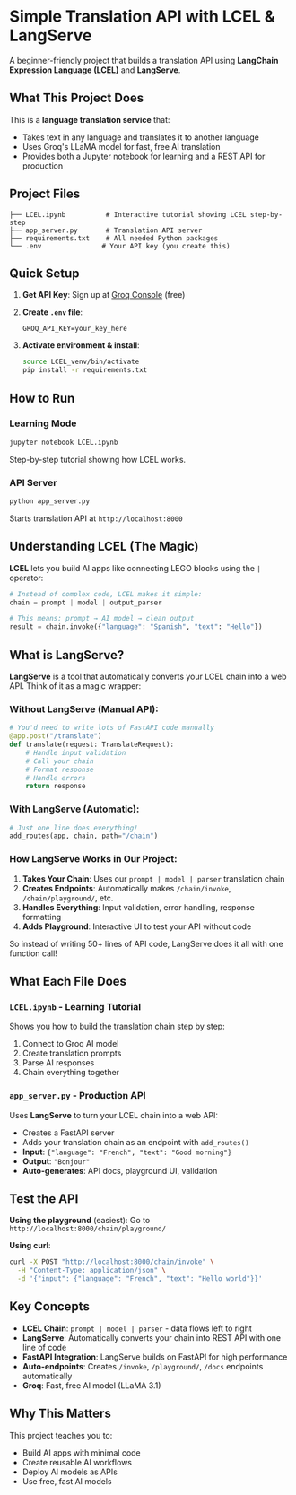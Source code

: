 # Simple Translation API with LCEL & LangServe

A beginner-friendly project that builds a translation API using **LangChain Expression Language (LCEL)** and **LangServe**.

## What This Project Does

This is a **language translation service** that:
- Takes text in any language and translates it to another language
- Uses Groq's LLaMA model for fast, free AI translation
- Provides both a Jupyter notebook for learning and a REST API for production

## Project Files

```
├── LCEL.ipynb          # Interactive tutorial showing LCEL step-by-step
├── app_server.py       # Translation API server  
├── requirements.txt    # All needed Python packages
└── .env               # Your API key (you create this)
```

## Quick Setup

1. **Get API Key**: Sign up at [Groq Console](https://console.groq.com/) (free)

2. **Create `.env` file**:
   ```
   GROQ_API_KEY=your_key_here
   ```

3. **Activate environment & install**:
   ```bash
   source LCEL_venv/bin/activate
   pip install -r requirements.txt
   ```

## How to Run

###  Learning Mode 
```bash
jupyter notebook LCEL.ipynb
```
Step-by-step tutorial showing how LCEL works.

### API Server
```bash
python app_server.py
```
Starts translation API at `http://localhost:8000`

## Understanding LCEL (The Magic)

**LCEL** lets you build AI apps like connecting LEGO blocks using the `|` operator:

```python
# Instead of complex code, LCEL makes it simple:
chain = prompt | model | output_parser

# This means: prompt → AI model → clean output
result = chain.invoke({"language": "Spanish", "text": "Hello"})
```

## What is LangServe?

**LangServe** is a tool that automatically converts your LCEL chain into a web API. Think of it as a magic wrapper:

### Without LangServe (Manual API):
```python
# You'd need to write lots of FastAPI code manually
@app.post("/translate")
def translate(request: TranslateRequest):
    # Handle input validation
    # Call your chain
    # Format response
    # Handle errors
    return response
```

### With LangServe (Automatic):
```python
# Just one line does everything!
add_routes(app, chain, path="/chain")
```

### How LangServe Works in Our Project:

1. **Takes Your Chain**: Uses our `prompt | model | parser` translation chain
2. **Creates Endpoints**: Automatically makes `/chain/invoke`, `/chain/playground/`, etc.
3. **Handles Everything**: Input validation, error handling, response formatting
4. **Adds Playground**: Interactive UI to test your API without code

So instead of writing 50+ lines of API code, LangServe does it all with one function call!

## What Each File Does

### `LCEL.ipynb` - Learning Tutorial
Shows you how to build the translation chain step by step:
1. Connect to Groq AI model
2. Create translation prompts  
3. Parse AI responses
4. Chain everything together

### `app_server.py` - Production API
Uses **LangServe** to turn your LCEL chain into a web API:
- Creates a FastAPI server
- Adds your translation chain as an endpoint with `add_routes()`
- **Input**: `{"language": "French", "text": "Good morning"}`
- **Output**: `"Bonjour"`
- **Auto-generates**: API docs, playground UI, validation

## Test the API

**Using the playground** (easiest):
Go to `http://localhost:8000/chain/playground/`

**Using curl**:
```bash
curl -X POST "http://localhost:8000/chain/invoke" \
  -H "Content-Type: application/json" \
  -d '{"input": {"language": "French", "text": "Hello world"}}'
```

## Key Concepts

- **LCEL Chain**: `prompt | model | parser` - data flows left to right  
- **LangServe**: Automatically converts your chain into REST API with one line of code
- **FastAPI Integration**: LangServe builds on FastAPI for high performance
- **Auto-endpoints**: Creates `/invoke`, `/playground/`, `/docs` endpoints automatically
- **Groq**: Fast, free AI model (LLaMA 3.1)

## Why This Matters

This project teaches you to:
- Build AI apps with minimal code
- Create reusable AI workflows
- Deploy AI models as APIs
- Use free, fast AI models

